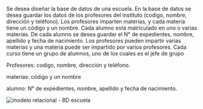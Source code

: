 Se desea diseñar la base de datos de una escuela. 
En la base de datos se desea guardar los datos de los  profesores del instituto (codigo, nombre, dirección y teléfono). 
Los profesores imparten materias, y cada materia tiene un código y un nombre. 
Cada alumno está matriculado en uno o varias materias. 
De cada alumno se desea guardar el N° de expedientes, nombre, apellido y fecha de nacimiento. 
Los profesores pueden impartir varias materias y una materia puede ser impartido por varios profesores.
Cada curso tiene un grupo de alumnos, uno de los cuales es el jefe de grupo



Profesores: codigo, nombre, dirección y teléfono.

materias: código y un nombre

alumno: N° de expedientes, nombre, apellido y fecha de nacimiento.



![modelo relacional - BD escuela](https://user-images.githubusercontent.com/104279978/170790406-cad8e052-6bc2-4afc-ba70-0f1a65d9aa4c.jpg)


